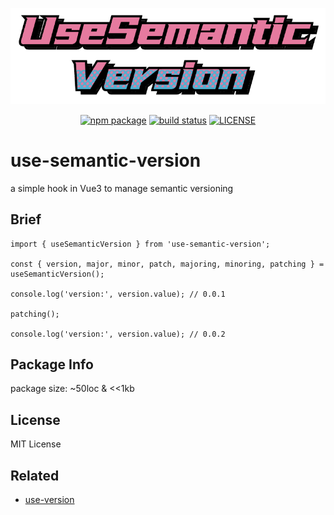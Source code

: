<p align="center">
  <img width="555" alt="use-semantic-version" src="https://github.com/Lionad-Morotar/use-semantic-version/blob/release/docs/assets/logo.png?raw=true">
</p>

<p align="center">
  <!-- npm version -->
  <a href="https://github.com/Lionad-Morotar/use-semantic-version"><img src="https://img.shields.io/npm/v/use-semantic-versions.svg" alt="npm package"></a>
  <!-- ci status -->
  <a href="https://github.com/Lionad-Morotar/use-semantic-version/actions/workflows/ci-on-release.yml"><img src="https://github.com/Lionad-Morotar/use-semantic-version/actions/workflows/ci-on-release.yml/badge.svg?branch=release" alt="build status"></a>
  <!-- license -->
  <a href="https://github.com/Lionad-Morotar/use-semantic-version/blob/main/LICENSE"><img src="https://img.shields.io/github/license/Lionad-Morotar/use-semantic-version" alt="LICENSE"></a>
</p>

# use-semantic-version

a simple hook in Vue3 to manage semantic versioning

## Brief

```vue
import { useSemanticVersion } from 'use-semantic-version';

const { version, major, minor, patch, majoring, minoring, patching } = useSemanticVersion();

console.log('version:', version.value); // 0.0.1

patching();

console.log('version:', version.value); // 0.0.2
```

## Package Info

package size: ~50loc & <<1kb

## License

MIT License

## Related

* [use-version](https://www.npmjs.com/package/@hmans/use-version)
